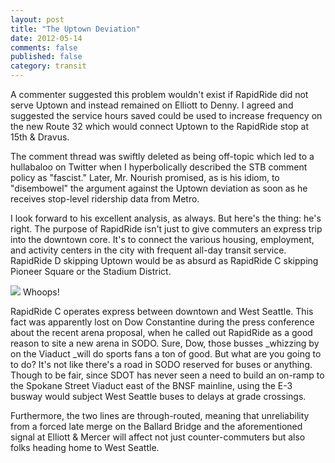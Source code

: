 ```yaml
---
layout: post
title: "The Uptown Deviation"
date: 2012-05-14
comments: false
published: false
category: transit
---
```

A commenter suggested this problem wouldn't exist if RapidRide did not serve Uptown and instead remained on Elliott to Denny. I agreed and suggested the service hours saved could be used to increase frequency on the new Route 32 which would connect Uptown to the RapidRide stop at 15th & Dravus.

The comment thread was swiftly deleted as being off-topic which led to a hullabaloo on Twitter when I hyperbolically described the STB comment policy as "fascist." Later, Mr. Nourish promised, as is his idiom, to "disembowel" the argument against the Uptown deviation as soon as he receives stop-level ridership data from Metro.

I look forward to his excellent analysis, as always. But here's the thing: he's right. The purpose of RapidRide isn't just to give commuters an express trip into the downtown core. It's to connect the various housing, employment, and activity centers in the city with frequent all-day transit service. RapidRide D skipping Uptown would be as absurd as RapidRide C skipping Pioneer Square or the Stadium District.

![](../../../image/2012/05/41066449-RR_C_Line_map_3in.png)
Whoops!

RapidRide C operates express between downtown and West Seattle. This fact was apparently lost on Dow Constantine during the press conference about the recent arena proposal, when he called out RapidRide as a good reason to site a new arena in SODO. Sure, Dow, those busses _whizzing by on the Viaduct _will do sports fans a ton of good. But what are you going to to do? It's not like there's a road in SODO reserved for buses or anything. Though to be fair, since SDOT has never seen a need to build an on-ramp to the Spokane Street Viaduct east of the BNSF mainline, using the E-3 busway would subject West Seattle buses to delays at grade crossings.

Furthermore, the two lines are through-routed, meaning that unreliability from a forced late merge on the Ballard Bridge and the aforementioned signal at Elliott & Mercer will affect not just counter-commuters but also folks heading home to West Seattle.
